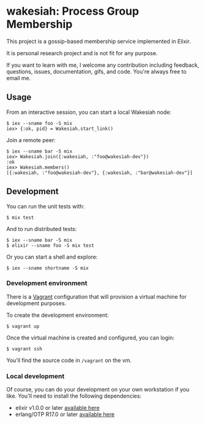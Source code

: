 wakesiah: Process Group Membership
==================================

This project is a gossip-based membership service implemented in
Elixir.

It is personal research project and is not fit for any purpose.

If you want to learn with me, I welcome any contribution including
feedback, questions, issues, documentation, gifs, and code. You're
always free to email me.

Usage
-----

From an interactive session, you can start a local Wakesiah node:

    $ iex --sname foo -S mix
    iex> {:ok, pid} = Wakesiah.start_link()

Join a remote peer:

    $ iex --sname bar -S mix
    iex> Wakesiah.join({:wakesiah, :"foo@wakesiah-dev"})
    :ok
    iex> Wakesiah.members()
    [{:wakesiah, :"foo@wakesiah-dev"}, {:wakesiah, :"bar@wakesiah-dev"}]

Development
-----------

You can run the unit tests with:

    $ mix test

And to run distributed tests:

    $ iex --sname bar -S mix
    $ elixir --sname foo -S mix test

Or you can start a shell and explore:

    $ iex --sname shortname -S mix

### Development environment ###

There is a [Vagrant](https://www.vagrantup.com) configuration that
will provision a virtual machine for development purposes.

To create the development environment:

    $ vagrant up

Once the virtual machine is created and configured, you can login:

    $ vagrant ssh

You'll find the source code in `/vagrant` on the vm.

### Local development ###

Of course, you can do your development on your own workstation if you
like. You'll need to install the following dependencies:

- elixir v1.0.0 or later
  [available here](https://www.erlang-solutions.com/downloads/download-elixir)
- erlang/OTP R17.0 or later
  [available here](https://www.erlang-solutions.com/downloads/download-erlang-otp)
